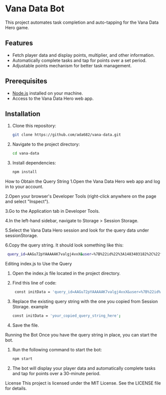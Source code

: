 # Vana Data Bot

This project automates task completion and auto-tapping for the Vana Data Hero game.

## Features
- Fetch player data and display points, multiplier, and other information.
- Automatically complete tasks and tap for points over a set period.
- Adjustable points mechanism for better task management.

## Prerequisites

- [Node.js](https://nodejs.org/) installed on your machine.
- Access to the Vana Data Hero web app.

## Installation

1. Clone this repository:
   ```bash
   git clone https://github.com/ada682/vana-data.git

2. Navigate to the project directory:
   ```bash
   cd vana-data

3. Install dependencies:
   ```bash
   npm install

How to Obtain the Query String
 1.Open the Vana Data Hero web app and log in to your account.
 
 2.Open your browser's Developer Tools (right-click anywhere on the page and select "Inspect").
 
 3.Go to the Application tab in Developer Tools.
 
 4.In the left-hand sidebar, navigate to Storage > Session Storage.
 
 5.Select the Vana Data Hero session and look for the query data under sessionStorage.
 
 6.Copy the query string. It should look something like this:
   ```bash
    query_id=AAGu72pYAAAAAK7valgj4vxX&user=%7B%22id%22%3A1483403182%2C%22first_name%22%3A...
   ```

Editing index.js to Use the Query
1. Open the index.js file located in the project directory.

2. Find this line of code:
   ```bash
    const initData = 'query_id=AAGu72pYAAAAAK7valgj4vxX&user=%7B%22id%22%3A1483403182%2C...'; // Replace this with your actual query
   ```
3. Replace the existing query string with the one you copied from Session Storage.
   example
   ```bash
   const initData = 'your_copied_query_string_here';

4. Save the file.

Running the Bot
Once you have the query string in place, you can start the bot.

1. Run the following command to start the bot:
   ```bash
   npm start
2. The bot will display your player data and automatically complete tasks and tap for points over a 30-minute period.

License
This project is licensed under the MIT License. See the LICENSE file for details.







